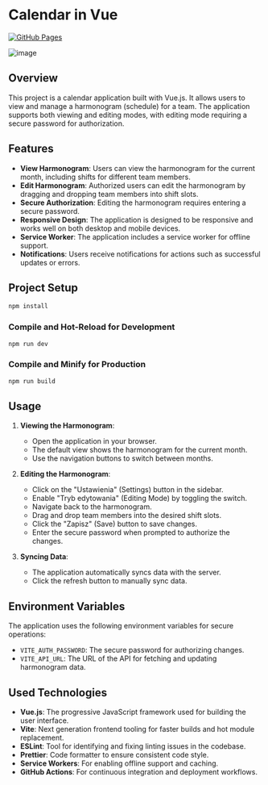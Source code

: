 # Calendar in Vue

[![GitHub Pages](https://github.com/puksh/vueCalendar/actions/workflows/buildWebsite.yml/badge.svg)](https://github.com/puksh/vueCalendar/actions/workflows/buildWebsite.yml)

![image](https://github.com/user-attachments/assets/48a6fdfa-c5b4-431f-8b49-332e7926dae6)


## Overview

This project is a calendar application built with Vue.js. It allows users to view and manage a harmonogram (schedule) for a team. The application supports both viewing and editing modes, with editing mode requiring a secure password for authorization.

## Features

- **View Harmonogram**: Users can view the harmonogram for the current month, including shifts for different team members.
- **Edit Harmonogram**: Authorized users can edit the harmonogram by dragging and dropping team members into shift slots.
- **Secure Authorization**: Editing the harmonogram requires entering a secure password.
- **Responsive Design**: The application is designed to be responsive and works well on both desktop and mobile devices.
- **Service Worker**: The application includes a service worker for offline support.
- **Notifications**: Users receive notifications for actions such as successful updates or errors.

## Project Setup

```sh
npm install
```

### Compile and Hot-Reload for Development

```sh
npm run dev
```

### Compile and Minify for Production

```sh
npm run build
```

## Usage

1. **Viewing the Harmonogram**:
   - Open the application in your browser.
   - The default view shows the harmonogram for the current month.
   - Use the navigation buttons to switch between months.

2. **Editing the Harmonogram**:
   - Click on the "Ustawienia" (Settings) button in the sidebar.
   - Enable "Tryb edytowania" (Editing Mode) by toggling the switch.
   - Navigate back to the harmonogram.
   - Drag and drop team members into the desired shift slots.
   - Click the "Zapisz" (Save) button to save changes.
   - Enter the secure password when prompted to authorize the changes.

3. **Syncing Data**:
   - The application automatically syncs data with the server.
   - Click the refresh button to manually sync data.

## Environment Variables

The application uses the following environment variables for secure operations:

- `VITE_AUTH_PASSWORD`: The secure password for authorizing changes.
- `VITE_API_URL`: The URL of the API for fetching and updating harmonogram data.

## Used Technologies

- **Vue.js**: The progressive JavaScript framework used for building the user interface.
- **Vite**: Next generation frontend tooling for faster builds and hot module replacement.
- **ESLint**: Tool for identifying and fixing linting issues in the codebase.
- **Prettier**: Code formatter to ensure consistent code style.
- **Service Workers**: For enabling offline support and caching.
- **GitHub Actions**: For continuous integration and deployment workflows.
